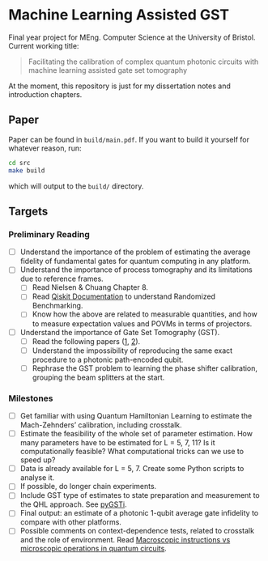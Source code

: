 # Machine Learning Assisted GST

Final year project for MEng. Computer Science at the University of Bristol. Current working title:

> Facilitating the calibration of complex quantum photonic circuits with machine learning 
> assisted gate set tomography

At the moment, this repository is just for my dissertation notes and introduction chapters.

## Paper

Paper can be found in `build/main.pdf`. If you want to build it yourself for whatever reason, run:


```bash
cd src
make build
```

which will output to the `build/` directory.

## Targets

### Preliminary Reading

- [ ] Understand the importance of the problem of estimating the average fidelity of fundamental gates for quantum computing in any platform.
- [ ] Understand the importance of process tomography and its limitations due to reference frames.
    - [ ] Read Nielsen & Chuang Chapter 8.
    - [ ] Read [Qiskit Documentation](https://qiskit.org/textbook/ch-quantum-hardware/randomized-benchmarking.html) to understand Randomized Benchmarking.
    - [ ] Know how the above are related to measurable quantities, and how to measure expectation values and POVMs in terms of projectors.
- [ ] Understand the importance of Gate Set Tomography (GST).
    - [ ] Read the following papers ([1](https://www.nature.com/articles/ncomms14485), [2](https://arxiv.org/pdf/2009.07301.pdf)).
    - [ ] Understand the impossibility of reproducing the same exact procedure to a photonic path-encoded qubit.
    - [ ] Rephrase the GST problem to learning the phase shifter calibration, grouping the beam splitters at the start.

### Milestones

- [ ] Get familiar with using Quantum Hamiltonian Learning to estimate the Mach-Zehnders’ calibration, including  crosstalk.
- [ ] Estimate the feasibility of the whole set of parameter estimation. How many parameters have to be estimated for L = 5, 7, 11? Is it computationally feasible? What computational tricks can we use to speed up?
- [ ] Data is already available for L = 5, 7. Create some Python scripts to analyse it.
- [ ] If possible, do longer chain experiments.
- [ ] Include GST type of estimates to state preparation and measurement to the QHL approach. See [pyGSTi](https://github.com/pyGSTio/pyGSTi).
- [ ] Final output: an estimate of a photonic 1-qubit average gate infidelity to compare with other platforms. 
- [ ] Possible comments on context-dependence tests, related to crosstalk and the role of environment. Read [Macroscopic instructions vs microscopic operations in quantum circuits](https://arxiv.org/abs/1708.08173).
